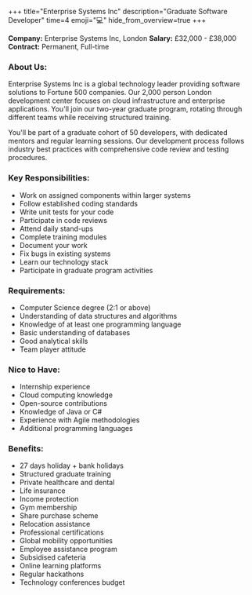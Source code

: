 +++
title="Enterprise Systems Inc"
description="Graduate Software Developer"
time=4
emoji="💻"
hide_from_overview=true
+++

**Company:** Enterprise Systems Inc, London
**Salary:** £32,000 - £38,000
**Contract:** Permanent, Full-time

### About Us:

Enterprise Systems Inc is a global technology leader providing software solutions to Fortune 500 companies. Our 2,000 person London development center focuses on cloud infrastructure and enterprise applications. You'll join our two-year graduate program, rotating through different teams while receiving structured training.

You'll be part of a graduate cohort of 50 developers, with dedicated mentors and regular learning sessions. Our development process follows industry best practices with comprehensive code review and testing procedures.

### Key Responsibilities:

- Work on assigned components within larger systems
- Follow established coding standards
- Write unit tests for your code
- Participate in code reviews
- Attend daily stand-ups
- Complete training modules
- Document your work
- Fix bugs in existing systems
- Learn our technology stack
- Participate in graduate program activities

### Requirements:

- Computer Science degree (2:1 or above)
- Understanding of data structures and algorithms
- Knowledge of at least one programming language
- Basic understanding of databases
- Good analytical skills
- Team player attitude

### Nice to Have:

- Internship experience
- Cloud computing knowledge
- Open-source contributions
- Knowledge of Java or C#
- Experience with Agile methodologies
- Additional programming languages

### Benefits:

- 27 days holiday + bank holidays
- Structured graduate training
- Private healthcare and dental
- Life insurance
- Income protection
- Gym membership
- Share purchase scheme
- Relocation assistance
- Professional certifications
- Global mobility opportunities
- Employee assistance program
- Subsidised cafeteria
- Online learning platforms
- Regular hackathons
- Technology conferences budget
